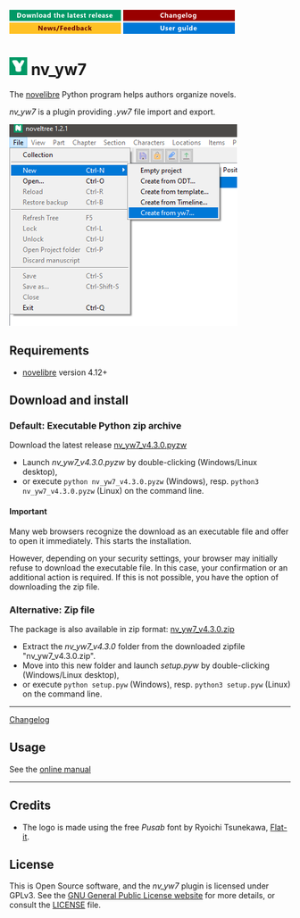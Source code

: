 [![Download the latest release](docs/img/download-button.png)](https://github.com/peter88213/nv_yw7/raw/main/dist/nv_yw7_v4.3.0.pyzw)
[![Changelog](docs/img/changelog-button.png)](docs/changelog.md)
[![News/Feedback](docs/img/news-button.png)](https://github.com/peter88213/novelibre/discussions)
[![Online help](docs/img/help-button.png)](docs/nv_yw7/)


# ![Y](icons/yLogo32.png) nv_yw7

The [novelibre](https://github.com/peter88213/novelibre/) Python program helps authors organize novels.  

*nv_yw7* is a plugin providing *.yw7* file import and export. 

![Screenshot](docs/Screenshots/screen01.png)

## Requirements

- [novelibre](https://github.com/peter88213/novelibre/) version 4.12+

## Download and install

### Default: Executable Python zip archive

Download the latest release [nv_yw7_v4.3.0.pyzw](https://github.com/peter88213/nv_yw7/raw/main/dist/nv_yw7_v4.3.0.pyzw)

- Launch *nv_yw7_v4.3.0.pyzw* by double-clicking (Windows/Linux desktop),
- or execute `python nv_yw7_v4.3.0.pyzw` (Windows), resp. `python3 nv_yw7_v4.3.0.pyzw` (Linux) on the command line.

#### Important

Many web browsers recognize the download as an executable file and offer to open it immediately. 
This starts the installation.

However, depending on your security settings, your browser may 
initially  refuse  to download the executable file. 
In this case, your confirmation or an additional action is required. 
If this is not possible, you have the option of downloading 
the zip file. 


### Alternative: Zip file

The package is also available in zip format: [nv_yw7_v4.3.0.zip](https://github.com/peter88213/nv_yw7/raw/main/dist/nv_yw7_v4.3.0.zip)

- Extract the *nv_yw7_v4.3.0* folder from the downloaded zipfile "nv_yw7_v4.3.0.zip".
- Move into this new folder and launch *setup.pyw* by double-clicking (Windows/Linux desktop), 
- or execute `python setup.pyw` (Windows), resp. `python3 setup.pyw` (Linux) on the command line.

---

[Changelog](docs/changelog.md)

## Usage

See the [online manual](docs/nv_yw7/)

---

## Credits

- The logo is made using the free *Pusab* font by Ryoichi Tsunekawa, [Flat-it](http://flat-it.com/).

## License

This is Open Source software, and the *nv_yw7* plugin is licensed under GPLv3. See the
[GNU General Public License website](https://www.gnu.org/licenses/gpl-3.0.en.html) for more
details, or consult the [LICENSE](https://github.com/peter88213/nv_yw7/blob/main/LICENSE) file.
